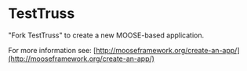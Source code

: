 TestTruss
=====

"Fork TestTruss" to create a new MOOSE-based application.

For more information see: [http://mooseframework.org/create-an-app/](http://mooseframework.org/create-an-app/)
